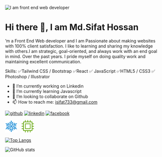 ![I am front end web developer](https://scontent.fzyl2-1.fna.fbcdn.net/v/t39.30808-6/421798319_898582315310703_7144280806720356158_n.png?_nc_cat=106&ccb=1-7&_nc_sid=783fdb&_nc_eui2=AeF0H5VQ1poPKg_fyERWiDcMptwHteYSApGm3Ae15hICkT2YpBPzd8CtPE08gdtUmC799sBKRqCP6VHIf-VsGbqs&_nc_ohc=4i-Qzt6y1XMAX8iJxaU&_nc_ht=scontent.fzyl2-1.fna&oh=00_AfB9vPDS8fuFZb0GOCNvWbWr2m_C6AuqeKEun7kQnRq1aQ&oe=65B90B64)

# Hi there 👋, I am Md.Sifat Hossan


’m a Front End Web developer and I am Passionate about making websites with 100% client satisfaction. I like to learning and sharing my knowledge with others.I am strategic, goal-oriented, and always work with an end goal in mind. Over the past years. I pride myself on doing quality work and maintaining excellent communication.

Skills:
✅Tailwind CSS / Bootstrap
✅React
✅ JavaScript
✅HTML5 / CSS3 
✅ Photoshop / Illustrator

- 🔭 I’m currently working on Linkedin 
- 🌱 I’m currently learning Javascript 
- 👯 I’m looking to collaborate on Github 
- 📫 How to reach me: isifat733@gmail.com 


[<img src='https://cdn.jsdelivr.net/npm/simple-icons@3.0.1/icons/github.svg' alt='github' height='40'>](https://github.com/Sifat668916)  [<img src='https://cdn.jsdelivr.net/npm/simple-icons@3.0.1/icons/linkedin.svg' alt='linkedin' height='40'>](https://www.linkedin.com/in/https://www.linkedin.com/in/md-sifat-hossain-96b352245//)  [<img src='https://cdn.jsdelivr.net/npm/simple-icons@3.0.1/icons/facebook.svg' alt='facebook' height='40'>](https://www.facebook.com/https://www.facebook.com/profile.php?id=100054768280336)  

<a href='https://archiveprogram.github.com/'><img src='https://raw.githubusercontent.com/acervenky/animated-github-badges/master/assets/acbadge.gif' width='40' height='40'></a> <a href='https://docs.github.com/en/developers'><img src='https://raw.githubusercontent.com/acervenky/animated-github-badges/master/assets/devbadge.gif' width='40' height='40'></a> 

[![Top Langs](https://github-readme-stats.vercel.app/api/top-langs/?username=Sifat668916)](https://github.com/anuraghazra/github-readme-stats)

![GitHub stats](https://github-readme-stats.vercel.app/api?username=Sifat668916&show_icons=true)  

